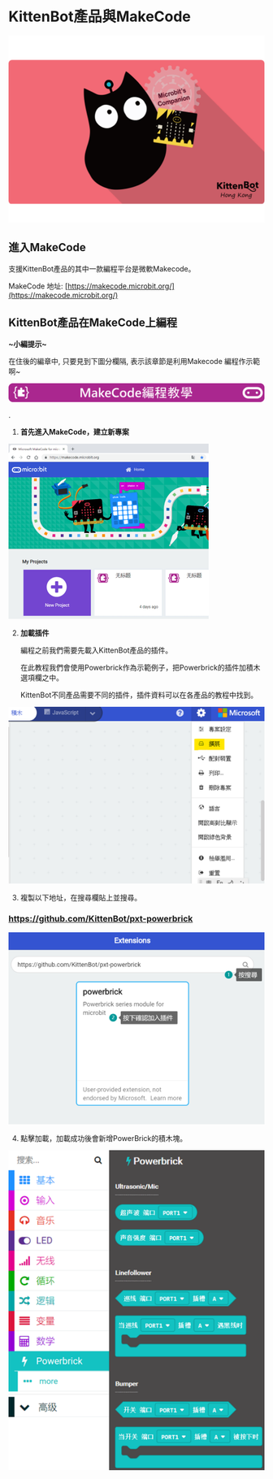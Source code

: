# KittenBot產品與MakeCode

![](./images/RE25mkU_1.png)



## 進入MakeCode

支援KittenBot產品的其中一款編程平台是微軟Makecode。

MakeCode 地址:  [https://makecode.microbit.org/](https://makecode.microbit.org/)



## KittenBot產品在MakeCode上編程

**~小編提示~**

在住後的編章中, 只要見到下圖分欄隔, 表示該章節是利用Makecode 編程作示範啊~

![](./images/mcbanner.png)

.

1. **首先進入MakeCode，建立新專案**

![](./images/02_01.png) 



2. **加載插件**

   編程之前我們需要先載入KittenBot產品的插件。

   在此教程我們會使用Powerbrick作為示範例子，把Powerbrick的插件加積木選項欄之中。

    KittenBot不同產品需要不同的插件，插件資料可以在各產品的教程中找到。

![](./images/editor1.png) 

3. 複製以下地址，在搜尋欄貼上並搜尋。

### https://github.com/KittenBot/pxt-powerbrick

![](./images/02_02.png) 

4. 點擊加載，加載成功後會新增PowerBrick的積木塊。

![](./images/02_03.png) 

